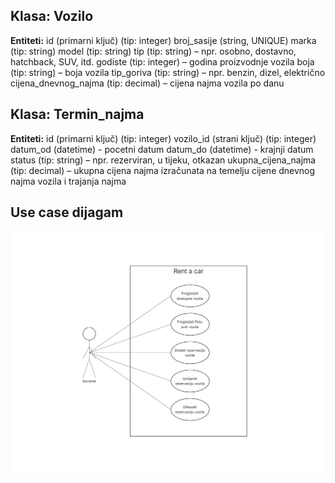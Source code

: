 ## Klasa: Vozilo

**Entiteti:**
id (primarni ključ) (tip: integer)
broj_sasije (string, UNIQUE)
marka (tip: string)
model (tip: string)
tip (tip: string) – npr. osobno, dostavno, hatchback, SUV, itd.
godiste (tip: integer) – godina proizvodnje vozila
boja (tip: string) – boja vozila
tip_goriva (tip: string) – npr. benzin, dizel, električno
cijena_dnevnog_najma (tip: decimal) – cijena najma vozila po danu


## Klasa: Termin_najma

**Entiteti:**
id (primarni ključ) (tip: integer)
vozilo_id (strani ključ) (tip: integer)
datum_od (datetime) - pocetni datum
datum_do (datetime) - krajnji datum
status (tip: string) – npr. rezerviran, u tijeku, otkazan
ukupna_cijena_najma (tip: decimal) – ukupna cijena najma izračunata na temelju cijene dnevnog najma vozila i trajanja najma

## Use case dijagam
![Use case dijagram](Use-case.jpg)